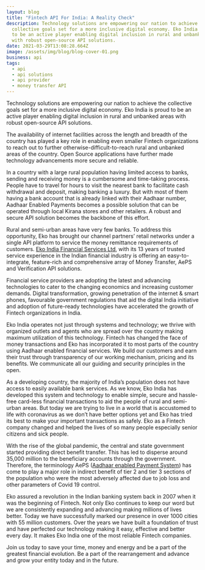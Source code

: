 ```yaml
---
layout: blog
title: "Fintech API For India: A Reality Check"
description: Technology solutions are empowering our nation to achieve the
  collective goals set for a more inclusive digital economy. Eko India is proud
  to be an active player enabling digital inclusion in rural and unbanked areas
  with robust open-source API solutions.
date: 2021-03-29T13:08:28.664Z
image: /assets/img/blog/blog-cover-01.png
business: api
tags:
  - api
  - api solutions
  - api provider
  - money transfer API
---
```

Technology solutions are empowering our nation to achieve the collective goals set for a more inclusive digital economy. Eko India is proud to be an active player enabling digital inclusion in rural and unbanked areas with robust open-source API solutions.

The availability of internet facilities across the length and breadth of the country has played a key role in enabling even smaller Fintech organizations to reach out to further otherwise-difficult-to-reach rural and unbanked areas of the country. Open Source applications have further made technology advancements more secure and reliable.

In a country with a large rural population having limited access to banks, sending and receiving money is a cumbersome and time-taking process. People have to travel for hours to visit the nearest bank to facilitate cash withdrawal and deposit, making banking a luxury. But with most of them having a bank account that is already linked with their Aadhaar number, Aadhaar Enabled Payments becomes a possible solution that can be operated through local Kirana stores and other retailers. A robust and secure API solution becomes the backbone of this effort.

Rural and semi-urban areas have very few banks. To address this opportunity, Eko has brought our channel partners’ retail networks under a single API platform to service the money remittance requirements of customers. [Eko India Financial Services Ltd](eko.in), with its 13 years of trusted service experience in the Indian financial industry is offering an easy-to-integrate, feature-rich and comprehensive array of Money Transfer, AePS and Verification API solutions.

Financial service providers are adopting the latest and advancing technologies to cater to the changing economics and increasing customer demands. Digital transformation, growing penetration of the internet & smart phones, favourable government regulations that aid the digital India initiative and adoption of future-ready technologies have accelerated the growth of Fintech organizations in India.

Eko India operates not just through systems and technology; we thrive with organized outlets and agents who are spread over the country making maximum utilization of this technology. Fintech has changed the face of money transactions and Eko has incorporated it to most parts of the country using Aadhaar enabled financial services. We build our customers and earn their trust through transparency of our working mechanism, pricing and its benefits. We communicate all our guiding and security principles in the open. 

As a developing country, the majority of India’s population does not have access to easily available bank services. As we know, Eko India has developed this system and technology to enable simple, secure and hassle-free card-less financial transactions to aid the people of rural and semi-urban areas. But today we are trying to live in a world that is accustomed to life with coronavirus as we don’t have better options yet and Eko has tried its best to make your important transactions as safely. Eko as a Fintech company changed and helped the lives of so many people especially senior citizens and sick people. 

With the rise of the global pandemic, the central and state government started providing direct benefit transfer. This has led to disperse around 35,000 million to the beneficiary accounts through the government. Therefore, the terminology AePS ([Aadhaar enabled Payment System](https://eko.in/products/aadhaar-banking)) has come to play a major role in indirect benefit of tier 2 and tier 3 sections of the population who were the most adversely affected due to job loss and other parameters of Covid 19 control. 

Eko assured a revolution in the Indian banking system back in 2007 when it was the beginning of Fintech. Not only Eko continues to keep our word but we are consistently expanding and advancing making millions of lives better. Today we have successfully marked our presence in over 1000 cities with 55 million customers. Over the years we have built a foundation of trust and have perfected our technology making it easy, effective and better every day. It makes Eko India one of the most reliable Fintech companies. 

Join us today to save your time, money and energy and be a part of the greatest financial evolution. Be a part of the rearrangement and advance and grow your entity today and in the future.